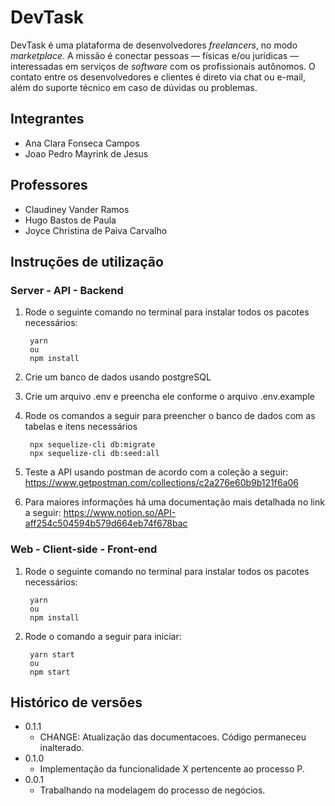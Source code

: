 # DevTask

DevTask é uma plataforma de desenvolvedores *freelancers*, no modo *marketplace*. A missão é conectar pessoas — físicas e/ou jurídicas — interessadas em serviços de *software* com os profissionais autônomos. O contato entre os desenvolvedores e clientes é direto via chat ou e-mail, além do suporte técnico em caso de dúvidas ou problemas.

## Integrantes

* Ana Clara Fonseca Campos
* Joao Pedro Mayrink de Jesus

## Professores

* Claudiney Vander Ramos
* Hugo Bastos de Paula
* Joyce Christina de Paiva Carvalho 

## Instruções de utilização

### Server - API - Backend

1. Rode o seguinte comando no terminal para instalar todos os pacotes necessários:

        yarn  
        ou
        npm install

2. Crie um banco de dados usando postgreSQL
3. Crie um arquivo .env e preencha ele conforme o arquivo .env.example
4. Rode os comandos a seguir para preencher o banco de dados com as tabelas e itens necessários

        npx sequelize-cli db:migrate
        npx sequelize-cli db:seed:all

5.   Teste a API usando postman de acordo com a coleção a seguir:
    https://www.getpostman.com/collections/c2a276e60b9b121f6a06
6.  Para maiores informações há uma documentação mais detalhada no link a seguir:
    https://www.notion.so/API-aff254c504594b579d664eb74f678bac

### Web - Client-side - Front-end

1. Rode o seguinte comando no terminal para instalar todos os pacotes necessários:

        yarn  
        ou
        npm install


2. Rode o comando a seguir para iniciar:

        yarn start
        ou
        npm start


## Histórico de versões

* 0.1.1
    * CHANGE: Atualização das documentacoes. Código permaneceu inalterado.
* 0.1.0
    * Implementação da funcionalidade X pertencente ao processo P.
* 0.0.1
    * Trabalhando na modelagem do processo de negócios.

